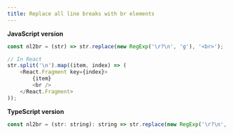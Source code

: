 ```yaml
---
title: Replace all line breaks with br elements
---
```


**JavaScript version**

```js
const nl2br = (str) => str.replace(new RegExp('\r?\n', 'g'), '<br>');

// In React
str.split('\n').map((item, index) => (
    <React.Fragment key={index}>
        {item}
        <br />
    </React.Fragment>
));
```

**TypeScript version**

```js
const nl2br = (str: string): string => str.replace(new RegExp('\r?\n', 'g'), '<br>');
```
